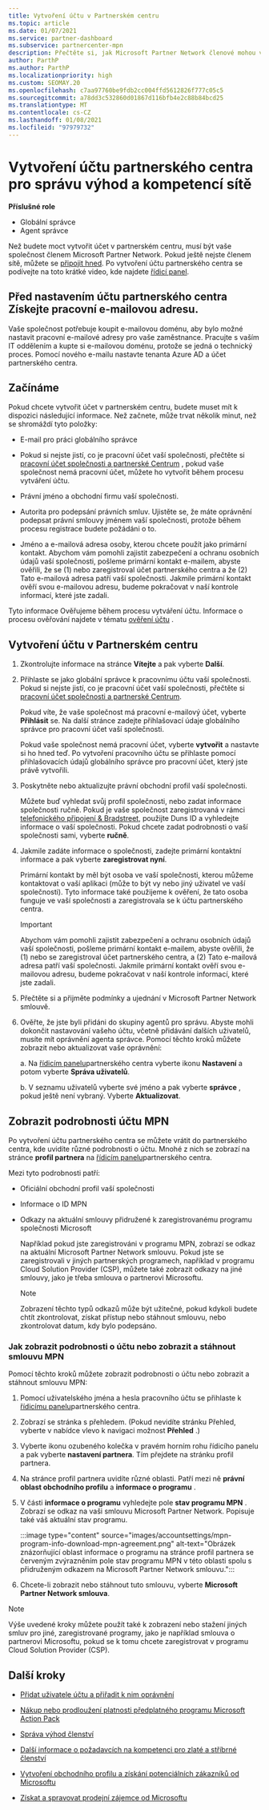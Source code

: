 ```yaml
---
title: Vytvoření účtu v Partnerském centru
ms.topic: article
ms.date: 01/07/2021
ms.service: partner-dashboard
ms.subservice: partnercenter-mpn
description: Přečtěte si, jak Microsoft Partner Network členové mohou vytvořit účet partnerského centra za účelem správy svých síťových výhod a kompetencí.
author: ParthP
ms.author: ParthP
ms.localizationpriority: high
ms.custom: SEOMAY.20
ms.openlocfilehash: c7aa97760be9fdb2cc004ffd5612826f777c05c5
ms.sourcegitcommit: a78dd3c532860d01867d116bfb4e2c88b84bcd25
ms.translationtype: MT
ms.contentlocale: cs-CZ
ms.lasthandoff: 01/08/2021
ms.locfileid: "97979732"
---
```

# <a name="create-a-partner-center-account-to-manage-network-benefits-and-competencies"></a>Vytvoření účtu partnerského centra pro správu výhod a kompetencí sítě

**Příslušné role**

- Globální správce
- Agent správce

Než budete moct vytvořit účet v partnerském centru, musí být vaše společnost členem Microsoft Partner Network. Pokud ještě nejste členem sítě, můžete se [připojit hned](https://partner.microsoft.com/commercial#). Po vytvoření účtu partnerského centra se podívejte na toto krátké video, kde najdete [řídicí panel](https://vimeo.com/290338211).

## <a name="get-a-work-email-address-before-setting-up-a-partner-center-account"></a>Před nastavením účtu partnerského centra Získejte pracovní e-mailovou adresu.

Vaše společnost potřebuje koupit e-mailovou doménu, aby bylo možné nastavit pracovní e-mailové adresy pro vaše zaměstnance. Pracujte s vaším IT oddělením a kupte si e-mailovou doménu, protože se jedná o technický proces. Pomocí nového e-mailu nastavte tenanta Azure AD a účet partnerského centra.

## <a name="get-started"></a>Začínáme

Pokud chcete vytvořit účet v partnerském centru, budete muset mít k dispozici následující informace. Než začnete, může trvat několik minut, než se shromáždí tyto položky:

- E-mail pro práci globálního správce

- Pokud si nejste jistí, co je pracovní účet vaší společnosti, přečtěte si [pracovní účet společnosti a partnerské Centrum](azure-active-directory-tenants-and-partner-center.md) , pokud vaše společnost nemá pracovní účet, můžete ho vytvořit během procesu vytváření účtu. 

- Právní jméno a obchodní firmu vaší společnosti.  

- Autorita pro podepsání právních smluv. Ujistěte se, že máte oprávnění podepsat právní smlouvy jménem vaší společnosti, protože během procesu registrace budete požádáni o to.

- Jméno a e-mailová adresa osoby, kterou chcete použít jako primární kontakt. Abychom vám pomohli zajistit zabezpečení a ochranu osobních údajů vaší společnosti, pošleme primární kontakt e-mailem, abyste ověřili, že se (1) nebo zaregistroval účet partnerského centra a že (2) Tato e-mailová adresa patří vaší společnosti. Jakmile primární kontakt ověří svou e-mailovou adresu, budeme pokračovat v naší kontrole informací, které jste zadali.

Tyto informace Ověřujeme během procesu vytváření účtu. Informace o procesu ověřování najdete v tématu [ověření účtu](verification-responses.md) .
 
## <a name="create-a-partner-center-account"></a>Vytvoření účtu v Partnerském centru

1.  Zkontrolujte informace na stránce **Vítejte** a pak vyberte **Další**.

2.  Přihlaste se jako globální správce k pracovnímu účtu vaší společnosti. Pokud si nejste jistí, co je pracovní účet vaší společnosti, přečtěte si [pracovní účet společnosti a partnerské Centrum](azure-active-directory-tenants-and-partner-center.md).

    Pokud víte, že vaše společnost má pracovní e-mailový účet, vyberte **Přihlásit** se. Na další stránce zadejte přihlašovací údaje globálního správce pro pracovní účet vaší společnosti. 

    Pokud vaše společnost nemá pracovní účet, vyberte **vytvořit** a nastavte si ho hned teď. Po vytvoření pracovního účtu se přihlaste pomocí přihlašovacích údajů globálního správce pro pracovní účet, který jste právě vytvořili.

3.  Poskytněte nebo aktualizujte právní obchodní profil vaší společnosti.

    Můžete buď vyhledat svůj profil společnosti, nebo zadat informace společnosti ručně. Pokud je vaše společnost zaregistrovaná v rámci [telefonického připojení & Bradstreet](https://partner.microsoft.com/marketing/usisvshowcase/dunandbrad), použijte Duns ID a vyhledejte informace o vaší společnosti. Pokud chcete zadat podrobnosti o vaší společnosti sami, vyberte **ručně**.

4. Jakmile zadáte informace o společnosti, zadejte primární kontaktní informace a pak vyberte **zaregistrovat nyní**.

    Primární kontakt by měl být osoba ve vaší společnosti, kterou můžeme kontaktovat o vaší aplikaci (může to být vy nebo jiný uživatel ve vaší společnosti). Tyto informace také použijeme k ověření, že tato osoba funguje ve vaší společnosti a zaregistrovala se k účtu partnerského centra.

    > [!IMPORTANT]  
    > Abychom vám pomohli zajistit zabezpečení a ochranu osobních údajů vaší společnosti, pošleme primární kontakt e-mailem, abyste ověřili, že (1) nebo se zaregistroval účet partnerského centra, a (2) Tato e-mailová adresa patří vaší společnosti. Jakmile primární kontakt ověří svou e-mailovou adresu, budeme pokračovat v naší kontrole informací, které jste zadali.

5.  Přečtěte si a přijměte podmínky a ujednání v Microsoft Partner Network smlouvě. 

6.  Ověřte, že jste byli přidáni do skupiny agentů pro správu. Abyste mohli dokončit nastavování vašeho účtu, včetně přidávání dalších uživatelů, musíte mít oprávnění agenta správce. Pomocí těchto kroků můžete zobrazit nebo aktualizovat vaše oprávnění:

    a. Na [řídicím panelu](https://partner.microsoft.com/dashboard/home**)partnerského centra vyberte ikonu **Nastavení** a potom vyberte **Správa uživatelů**.  

    b. V seznamu uživatelů vyberte své jméno a pak vyberte **správce** , pokud ještě není vybraný. Vyberte **Aktualizovat**.  

## <a name="view-mpn-account-details"></a>Zobrazit podrobnosti účtu MPN

Po vytvoření účtu partnerského centra se můžete vrátit do partnerského centra, kde uvidíte různé podrobnosti o účtu. Mnohé z nich se zobrazí na stránce **profil partnera** na [řídicím panelu](https://partner.microsoft.com/dashboard)partnerského centra.

Mezi tyto podrobnosti patří:

- Oficiální obchodní profil vaší společnosti

- Informace o ID MPN

- Odkazy na aktuální smlouvy přidružené k zaregistrovanému programu společnosti Microsoft

  Například pokud jste zaregistrováni v programu MPN, zobrazí se odkaz na aktuální Microsoft Partner Network smlouvu. Pokud jste se zaregistrovali v jiných partnerských programech, například v programu Cloud Solution Provider (CSP), můžete také zobrazit odkazy na jiné smlouvy, jako je třeba smlouva o partnerovi Microsoftu. 

  > [!NOTE]
  > Zobrazení těchto typů odkazů může být užitečné, pokud kdykoli budete chtít zkontrolovat, získat přístup nebo stáhnout smlouvu, nebo zkontrolovat datum, kdy bylo podepsáno.

### <a name="how-to-view-account-details-or-view-and-download-the-mpn-agreement"></a>Jak zobrazit podrobnosti o účtu nebo zobrazit a stáhnout smlouvu MPN

Pomocí těchto kroků můžete zobrazit podrobnosti o účtu nebo zobrazit a stáhnout smlouvu MPN:

1. Pomocí uživatelského jména a hesla pracovního účtu se přihlaste k [řídicímu panelu](https://partner.microsoft.com/dashboard)partnerského centra.

2. Zobrazí se stránka s přehledem. (Pokud nevidíte stránku Přehled, vyberte v nabídce vlevo k navigaci možnost **Přehled** .)

3. Vyberte ikonu ozubeného kolečka v pravém horním rohu řídicího panelu a pak vyberte **nastavení partnera**. Tím přejdete na stránku profil partnera.

4. Na stránce profil partnera uvidíte různé oblasti. Patří mezi ně **právní oblast obchodního profilu** a **informace o programu** .

5. V části **informace o programu** vyhledejte pole **stav programu MPN** . Zobrazí se odkaz na vaši smlouvu Microsoft Partner Network. Popisuje také váš aktuální stav programu.


   :::image type="content" source="images/accountsettings/mpn-program-info-download-mpn-agreement.png" alt-text="Obrázek znázorňující oblast informace o programu na stránce profil partnera se červeným zvýrazněním pole stav programu MPN v této oblasti spolu s přidruženým odkazem na Microsoft Partner Network smlouvu.":::

6. Chcete-li zobrazit nebo stáhnout tuto smlouvu, vyberte **Microsoft Partner Network smlouva**.  

> [!NOTE]
> Výše uvedené kroky můžete použít také k zobrazení nebo stažení jiných smluv pro jiné, zaregistrované programy, jako je například smlouva o partnerovi Microsoftu, pokud se k tomu chcete zaregistrovat v programu Cloud Solution Provider (CSP).

## <a name="next-steps"></a>Další kroky

-   [Přidat uživatele účtu a přiřadit k nim oprávnění](create-user-accounts-and-set-permissions.md)

-   [Nákup nebo prodloužení platnosti předplatného programu Microsoft Action Pack](mpn-get-action-pack.md)

-   [Správa výhod členství](manage-your-partner-network-benefits.md)

-   [Další informace o požadavcích na kompetenci pro zlaté a stříbrné členství](https://partner.microsoft.com/membership/competencies)

-   [Vytvoření obchodního profilu a získání potenciálních zákazníků od Microsoftu](create-a-marketing-profile.md)

-   [Získat a spravovat prodejní zájemce od Microsoftu](manage-leads.md)
